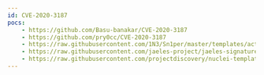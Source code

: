 ```yaml
---
id: CVE-2020-3187
pocs:
    - https://github.com/Basu-banakar/CVE-2020-3187
    - https://github.com/pry0cc/CVE-2020-3187
    - https://raw.githubusercontent.com/1N3/Sn1per/master/templates/active/CVE-2020-3187_-_Citrix_Unauthenticated_File_Deletion.sh
    - https://raw.githubusercontent.com/jaeles-project/jaeles-signatures/master/cves/cisco-asa-path-traversal-cve-2020-3187.yaml
    - https://raw.githubusercontent.com/projectdiscovery/nuclei-templates/master/cves/CVE-2020-3187.yaml
---
```


